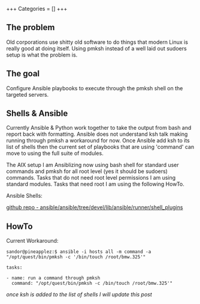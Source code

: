 +++
Categories = []
+++

## The problem
Old corporations use shitty old software to do things that modern Linux is really good at doing itself.  Using pmksh instead of a well laid out sudoers setup is what the problem is.  


## The goal
Configure Ansible playbooks to execute through the pmksh shell on the targeted servers.



## Shells & Ansible 
Currently Ansible & Python work together to take the output from bash and report back with formatting.  Ansible does not understand ksh talk making running through pmksh a workaround for now.  Once Ansible add ksh to its list of shells then the current set of playbooks that are using 'command' can move to using the full suite of modules.  

The AIX setup I am Ansiblizing now using bash shell for standard user commands and pmksh for all root level (yes it should be sudoers) commands.  Tasks that do not need root level permissions I am using standard modules.  Tasks that need root I am using the following HowTo.

Ansible Shells:

[github repo - ansible/ansible/tree/devel/lib/ansible/runner/shell_plugins](https://github.com/ansible/ansible/tree/devel/lib/ansible/runner/shell_plugins)

## HowTo

Current Workaround:


~~~
sandor@pineapplez:$ ansible -i hosts all -m command -a "/opt/quest/bin/pmksh -c '/bin/touch /root/bmw.325'"
~~~

~~~
tasks:

- name: run a command through pmksh
  command: "/opt/quest/bin/pmksh -c /bin/touch /root/bmw.325'"
~~~

_once ksh is added to the list of shells I will update this post_
